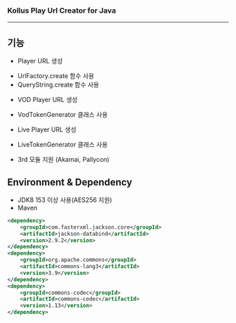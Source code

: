 ### Kollus Play Url Creator for Java

---

## 기능
- Player URL 생성
* UrlFactory.create 함수 사용
* QueryString.create 함수 사용
- VOD Player URL 생성
* VodTokenGenerator 클래스 사용
- Live Player URL 생성
* LiveTokenGenerator 클래스 사용
- 3rd 모듈 지원 (Akamai, Pallycon)

## Environment & Dependency
- JDK8 153 이상 사용(AES256 지원)
- Maven
```xml
<dependency>
    <groupId>com.fasterxml.jackson.core</groupId>
    <artifactId>jackson-databind</artifactId>
    <version>2.9.2</version>
</dependency>
<dependency>
    <groupId>org.apache.commons</groupId>
    <artifactId>commons-lang3</artifactId>
    <version>3.9</version>
</dependency>
<dependency>
    <groupId>commons-codec</groupId>
    <artifactId>commons-codec</artifactId>
    <version>1.13</version>
</dependency>
``` 
